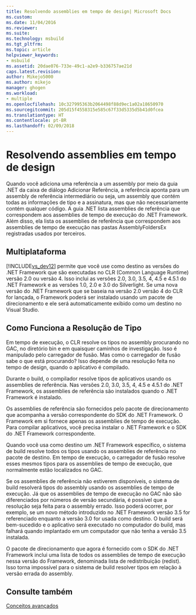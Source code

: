 ```yaml
---
title: Resolvendo assemblies em tempo de design| Microsoft Docs
ms.custom: 
ms.date: 11/04/2016
ms.reviewer: 
ms.suite: 
ms.technology: msbuild
ms.tgt_pltfrm: 
ms.topic: article
helpviewer_keywords:
- msbuild
ms.assetid: 20dae076-733e-49c1-a2e9-b336757ae21d
caps.latest.revision: 
author: Mikejo5000
ms.author: mikejo
manager: ghogen
ms.workload:
- multiple
ms.openlocfilehash: 10c327995363b2064498f88d9ec1a02a18650970
ms.sourcegitcommit: 205d15f4558315e585c67f33d5335d5b41d0fcea
ms.translationtype: HT
ms.contentlocale: pt-BR
ms.lasthandoff: 02/09/2018
---
```

# <a name="resolving-assemblies-at-design-time"></a>Resolvendo assemblies em tempo de design
Quando você adiciona uma referência a um assembly por meio da guia .NET da caixa de diálogo Adicionar Referência, a referência aponta para um assembly de referência intermediário ou seja, um assembly que contém todas as informações de tipo e a assinatura, mas que não necessariamente contém qualquer código. A guia .NET lista assemblies de referência que correspondem aos assemblies de tempo de execução do .NET Framework. Além disso, ela lista os assemblies de referência que correspondem aos assemblies de tempo de execução nas pastas AssemblyFoldersEx registradas usados por terceiros.  
  
## <a name="multi-targeting"></a>Multiplataforma  
 [!INCLUDE[vs_dev12](../extensibility/includes/vs_dev12_md.md)] permite que você use como destino as versões do .NET Framework que são executadas no CLR (Common Language Runtime) versão 2.0 ou versão 4. Isso inclui as versões 2.0, 3.0, 3.5, 4, 4.5 e 4.5.1 do .NET Framework e as versões 1.0, 2.0 e 3.0 do Silverlight. Se uma nova versão do .NET Framework que se baseia na versão 2.0 versão 4 do CLR for lançada, o Framework poderá ser instalado usando um pacote de direcionamento e ele será automaticamente exibido como um destino no Visual Studio.  
  
## <a name="how-type-resolution-works"></a>Como Funciona a Resolução de Tipo  
 Em tempo de execução, o CLR resolve os tipos no assembly procurando no GAC, no diretório bin e em quaisquer caminhos de investigação. Isso é manipulado pelo carregador de fusão. Mas como o carregador de fusão sabe o que está procurando? Isso depende de uma resolução feita no tempo de design, quando o aplicativo é compilado.  
  
 Durante o build, o compilador resolve tipos de aplicativos usando os assemblies de referência. Nas versões 2.0, 3.0, 3.5, 4, 4.5 e 4.5.1 do .NET Framework, os assemblies de referência são instalados quando o .NET Framework é instalado.  
  
 Os assemblies de referência são fornecidos pelo pacote de direcionamento que acompanha a versão correspondente do SDK do .NET Framework. O Framework em si fornece apenas os assemblies de tempo de execução. Para compilar aplicativos, você precisa instalar o .NET Framework e o SDK do .NET Framework correspondente.  
  
 Quando você usa como destino um .NET Framework específico, o sistema de build resolve todos os tipos usando os assemblies de referência no pacote de destino. Em tempo de execução, o carregador de fusão resolve esses mesmos tipos para os assemblies de tempo de execução, que normalmente estão localizados no GAC.  
  
 Se os assemblies de referência não estiverem disponíveis, o sistema de build resolverá tipos do assembly usando os assemblies de tempo de execução. Já que os assemblies de tempo de execução no GAC não são diferenciados por números de versão secundária, é possível que a resolução seja feita para o assembly errado. Isso poderá ocorrer, por exemplo, se um novo método introduzido no .NET Framework versão 3.5 for referenciado enquanto a versão 3.0 for usada como destino. O build será bem-sucedido e o aplicativo será executado no computador do build, mas falhará quando implantado em um computador que não tenha a versão 3.5 instalada.  
  
 O pacote de direcionamento que agora é fornecido com o SDK do .NET Framework inclui uma lista de todos os assemblies de tempo de execução nessa versão do Framework, denominada lista de redistribuição (redist). Isso torna impossível para o sistema de build resolver tipos em relação à versão errada do assembly.  
  
## <a name="see-also"></a>Consulte também  
 [Conceitos avançados](../msbuild/msbuild-advanced-concepts.md)